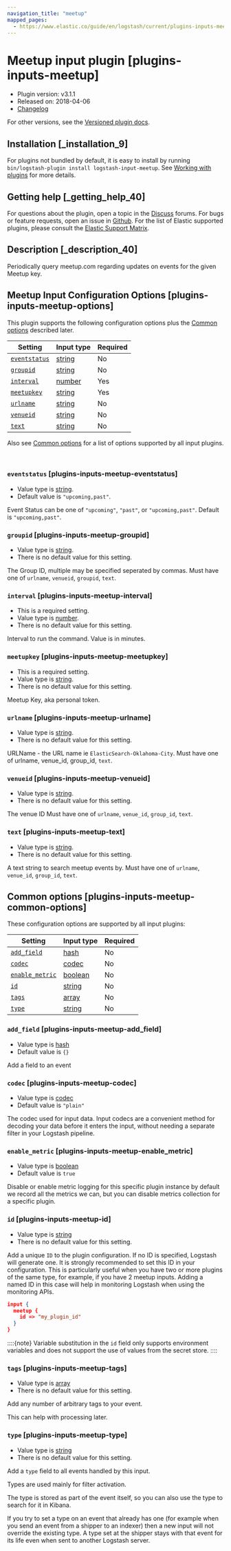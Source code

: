 ```yaml
---
navigation_title: "meetup"
mapped_pages:
  - https://www.elastic.co/guide/en/logstash/current/plugins-inputs-meetup.html
---
```


# Meetup input plugin [plugins-inputs-meetup]


* Plugin version: v3.1.1
* Released on: 2018-04-06
* [Changelog](https://github.com/logstash-plugins/logstash-input-meetup/blob/v3.1.1/CHANGELOG.md)

For other versions, see the [Versioned plugin docs](logstash-docs://docs/reference/input-meetup-index.md).

## Installation [_installation_9]

For plugins not bundled by default, it is easy to install by running `bin/logstash-plugin install logstash-input-meetup`. See [Working with plugins](/reference/working-with-plugins.md) for more details.


## Getting help [_getting_help_40]

For questions about the plugin, open a topic in the [Discuss](http://discuss.elastic.co) forums. For bugs or feature requests, open an issue in [Github](https://github.com/logstash-plugins/logstash-input-meetup). For the list of Elastic supported plugins, please consult the [Elastic Support Matrix](https://www.elastic.co/support/matrix#logstash_plugins).


## Description [_description_40]

Periodically query meetup.com regarding updates on events for the given Meetup key.


## Meetup Input Configuration Options [plugins-inputs-meetup-options]

This plugin supports the following configuration options plus the [Common options](#plugins-inputs-meetup-common-options) described later.

| Setting | Input type | Required |
| --- | --- | --- |
| [`eventstatus`](#plugins-inputs-meetup-eventstatus) | [string](/reference/configuration-file-structure.md#string) | No |
| [`groupid`](#plugins-inputs-meetup-groupid) | [string](/reference/configuration-file-structure.md#string) | No |
| [`interval`](#plugins-inputs-meetup-interval) | [number](/reference/configuration-file-structure.md#number) | Yes |
| [`meetupkey`](#plugins-inputs-meetup-meetupkey) | [string](/reference/configuration-file-structure.md#string) | Yes |
| [`urlname`](#plugins-inputs-meetup-urlname) | [string](/reference/configuration-file-structure.md#string) | No |
| [`venueid`](#plugins-inputs-meetup-venueid) | [string](/reference/configuration-file-structure.md#string) | No |
| [`text`](#plugins-inputs-meetup-text) | [string](/reference/configuration-file-structure.md#string) | No |

Also see [Common options](#plugins-inputs-meetup-common-options) for a list of options supported by all input plugins.

 

### `eventstatus` [plugins-inputs-meetup-eventstatus]

* Value type is [string](/reference/configuration-file-structure.md#string).
* Default value is `"upcoming,past"`.

Event Status can be one of `"upcoming"`, `"past"`, or `"upcoming,past"`. Default is `"upcoming,past"`.


### `groupid` [plugins-inputs-meetup-groupid]

* Value type is [string](/reference/configuration-file-structure.md#string).
* There is no default value for this setting.

The Group ID, multiple may be specified seperated by commas. Must have one of `urlname`, `venueid`, `groupid`, `text`.


### `interval` [plugins-inputs-meetup-interval]

* This is a required setting.
* Value type is [number](/reference/configuration-file-structure.md#number).
* There is no default value for this setting.

Interval to run the command. Value is in minutes.


### `meetupkey` [plugins-inputs-meetup-meetupkey]

* This is a required setting.
* Value type is [string](/reference/configuration-file-structure.md#string).
* There is no default value for this setting.

Meetup Key, aka personal token.


### `urlname` [plugins-inputs-meetup-urlname]

* Value type is [string](/reference/configuration-file-structure.md#string).
* There is no default value for this setting.

URLName - the URL name ie `ElasticSearch-Oklahoma-City`. Must have one of urlname, venue_id, group_id, `text`.


### `venueid` [plugins-inputs-meetup-venueid]

* Value type is [string](/reference/configuration-file-structure.md#string).
* There is no default value for this setting.

The venue ID Must have one of `urlname`, `venue_id`, `group_id`, `text`.


### `text` [plugins-inputs-meetup-text]

* Value type is [string](/reference/configuration-file-structure.md#string).
* There is no default value for this setting.

A text string to search meetup events by. Must have one of `urlname`, `venue_id`, `group_id`, `text`.



## Common options [plugins-inputs-meetup-common-options]

These configuration options are supported by all input plugins:

| Setting | Input type | Required |
| --- | --- | --- |
| [`add_field`](#plugins-inputs-meetup-add_field) | [hash](/reference/configuration-file-structure.md#hash) | No |
| [`codec`](#plugins-inputs-meetup-codec) | [codec](/reference/configuration-file-structure.md#codec) | No |
| [`enable_metric`](#plugins-inputs-meetup-enable_metric) | [boolean](/reference/configuration-file-structure.md#boolean) | No |
| [`id`](#plugins-inputs-meetup-id) | [string](/reference/configuration-file-structure.md#string) | No |
| [`tags`](#plugins-inputs-meetup-tags) | [array](/reference/configuration-file-structure.md#array) | No |
| [`type`](#plugins-inputs-meetup-type) | [string](/reference/configuration-file-structure.md#string) | No |

### `add_field` [plugins-inputs-meetup-add_field]

* Value type is [hash](/reference/configuration-file-structure.md#hash)
* Default value is `{}`

Add a field to an event


### `codec` [plugins-inputs-meetup-codec]

* Value type is [codec](/reference/configuration-file-structure.md#codec)
* Default value is `"plain"`

The codec used for input data. Input codecs are a convenient method for decoding your data before it enters the input, without needing a separate filter in your Logstash pipeline.


### `enable_metric` [plugins-inputs-meetup-enable_metric]

* Value type is [boolean](/reference/configuration-file-structure.md#boolean)
* Default value is `true`

Disable or enable metric logging for this specific plugin instance by default we record all the metrics we can, but you can disable metrics collection for a specific plugin.


### `id` [plugins-inputs-meetup-id]

* Value type is [string](/reference/configuration-file-structure.md#string)
* There is no default value for this setting.

Add a unique `ID` to the plugin configuration. If no ID is specified, Logstash will generate one. It is strongly recommended to set this ID in your configuration. This is particularly useful when you have two or more plugins of the same type, for example, if you have 2 meetup inputs. Adding a named ID in this case will help in monitoring Logstash when using the monitoring APIs.

```json
input {
  meetup {
    id => "my_plugin_id"
  }
}
```

::::{note}
Variable substitution in the `id` field only supports environment variables and does not support the use of values from the secret store.
::::



### `tags` [plugins-inputs-meetup-tags]

* Value type is [array](/reference/configuration-file-structure.md#array)
* There is no default value for this setting.

Add any number of arbitrary tags to your event.

This can help with processing later.


### `type` [plugins-inputs-meetup-type]

* Value type is [string](/reference/configuration-file-structure.md#string)
* There is no default value for this setting.

Add a `type` field to all events handled by this input.

Types are used mainly for filter activation.

The type is stored as part of the event itself, so you can also use the type to search for it in Kibana.

If you try to set a type on an event that already has one (for example when you send an event from a shipper to an indexer) then a new input will not override the existing type. A type set at the shipper stays with that event for its life even when sent to another Logstash server.



